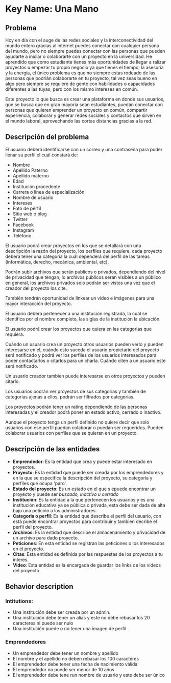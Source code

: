 # Key Name: Una Mano
## Problema
Hoy en día con el auge de las redes sociales y la interconectividad del mundo entero gracias al internet puedes conectar con cualquier persona del mundo, pero no siempre puedes conectar con las personas que pueden ayudarte a iniciar o colaborarte con un proyecto en la universidad.
He aprendido que como estudiante tienes más oportunidades de llegar a ralizar proyectos u empezar tu propio negocio ya que tienes el tiempo, la asesoria y la energía, el único problema es que no siempre estas rodeado de las personas que podrián colaborarte en tu proyecto, tal vez seas bueno en algo pero siempre se requiere de gente con habilidades o capacidades diferentes a las tuyas, pero con los mismo intereses en común.

Este proyecto lo que busca es crear una plataforma en donde sus usuarios, que se busca que en gran mayoria sean estudiantes, puedan conectar con personas que quieren emprender un proyecto en común, compartir experiencia, colaborar y generar redes sociales y contactos que sirven en el mundo laboral, aprovechando las cortas distancias gracias a la red.

## Descripción del problema

El usuario deberá identificarse con un correo y una contraseña para poder llenar su perfil el cuál constará de:

* Nombre
* Apellido Paterno
* Apellido materno
* Edad
* Institución procedente
* Carrera o linea de especialización
* Nombre de usuario
* Intereses
* Foto de pérfil
* Sitio web o blog
* Twitter
* Facebook
* Instagram
* Teléfono


El usuario podrá crear proyectos en los que se detallará con una descripción la razón del proyecto, los perfiles que requiere, cada proyecto deberá tener una categoria la cuál dependerá del perfil de las tareas (informática, derecho, mecánica, ambiental, etc).

Podrán subir archivos que serán publicos o privados, dependiendo del nivel de privacidad que tengan, lo archivos públicos serán visibles a un público en general,  los archivos privados solo podrán ser vistos una vez que el creador del proyecto los cite.

También tendrán oportunidad de linkear un video e imágenes para una mayor interacción del proyecto.

El usuario deberá pertenecer a una institución registrada, la cuál se identifica por el nombre completo, las siglas de la institución la ubicación.

El usuario podrá crear los proyectos que quiera en las categorias que requiera.

Cuándo un usuario crea un proyecto otros usuarios pueden verlo y pueden interesarse en el, cuándo esto suceda el usuario propietario del proyecto será notificado y podrá ver los perfiles de los usuarios interesados para poder contactarlos o citarlos para un charla. Cuándo citen a un usuario este será notificado.

Un usuario creador tambien puede interesarse en otros proyectos y pueden citarlo.

Los usuarios podrán ver proyectos de sus categorias y también de categorias ajenas a ellos, podrán ser filtrados por categorias.

Los proyectos podrán tener un rating dependiendo de las personas interesadas y el creador podrá poner en estado activo, cerrado o inactivo.

Aunque el proyecto tenga un perfil definido no quiere decir que solo usuarios con ese perfil puedan colaborar o puedan ser requeridos. Pueden colaborar usuarios con perfiles que se quieran en un proyecto.

## Descripción de las entidades

* **Emprendedor**: Es la entidad que crea y puede estar interesado en proyectos.
* **Proyecto**: Es la entidad que puede ser creada por los emprendedores y en la que se especifica la descripción del proyecto, su categoria y perfiles que ocupa 'paro'.
* **Estado del proyecto**: Es un estado en el que s epuede encontrar un proyecto y puede ser *buscado, inactivo u cerrado*
* **Institución**: Es la entidad a la que pertenecen los usuarios y es una institución educativa ya se pública o privada, esta debe ser dada de alta bajo una petición a los administradores.
* **Categoria o perfil**: Es la entidad que describe el perfil del usuario, con está puede encontrar proyectos para contribuir y tambien decribe el perfil del proyecto.
* **Archivos**: Es la entidad que describe el almacenamiento y privacidad de un archivo para dado proyecto.
* **Peticiones**: En esta entidad se registran las peticiones o los interesados en el proyecto.
* **Citas**: Esta entidad es definida por las respuestas de los proyectos a tu interes.
* **Video**: Esta entidad es la encargada de guardar los links de los videos del proyecto.


## Behavior description
### Intitutions:
* Una institución debe ser creada por un admin.
* Una institución debe tener un alias y este no debe rebasar los 20 caracteres ni puede ser nulo
* Una institución puede o no tener una imagen de perfil.

### Emprendedores
* Un emprendedor debe tener un nombre y apellido
* El nombre y el apellido no deben rebasar los 100 caracteres
* El emprendedor debe tener una fecha de nacimiento válida
* El emprendedor no puede ser menor de 10 años
* El emprendedor debe tene run nombre de usuario y este debe ser único